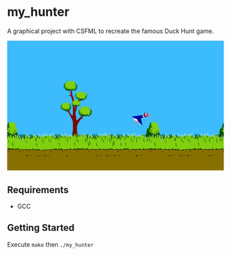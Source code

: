 # my_hunter
A graphical project with CSFML to recreate the famous Duck Hunt game. 

![My_Hunter](my_hunter.png)

<!-- REQUIREMENTS -->
## Requirements
* GCC

<!-- GETTING STARTED -->
## Getting Started
Execute ```make``` then ```./my_hunter``` 
